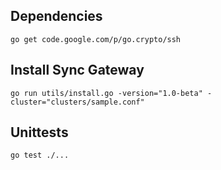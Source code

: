 Dependencies
------------

    go get code.google.com/p/go.crypto/ssh

Install Sync Gateway
--------------------

    go run utils/install.go -version="1.0-beta" -cluster="clusters/sample.conf"

Unittests
---------

    go test ./...
